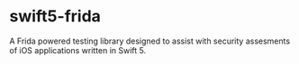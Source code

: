 # swift5-frida
A Frida powered testing library designed to assist with security assesments of iOS applications written in Swift 5.

